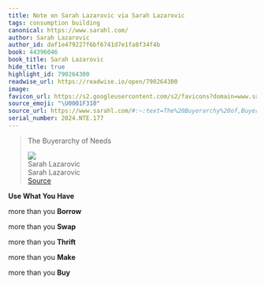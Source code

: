 ```yaml
---
title: Note on Sarah Lazarovic via Sarah Lazarovic
tags: consumption building
canonical: https://www.sarahl.com/
author: Sarah Lazarovic
author_id: daf1e479227f6bf6741d7e1fa8f34f4b
book: 44396046
book_title: Sarah Lazarovic
hide_title: true
highlight_id: 790264300
readwise_url: https://readwise.io/open/790264300
image:
favicon_url: https://s2.googleusercontent.com/s2/favicons?domain=www.sarahl.com
source_emoji: "\U0001F310"
source_url: https://www.sarahl.com/#:~:text=The%20Buyerarchy%20of,Buyerarchy%20of%20Needs
serial_number: 2024.NTE.177
---
```

> The Buyerarchy of Needs
> <div class="quoteback-footer"><div class="quoteback-avatar"><img class="mini-favicon" src="https://s2.googleusercontent.com/s2/favicons?domain=www.sarahl.com"></div><div class="quoteback-metadata"><div class="metadata-inner"><span style="display:none">FROM:</span><div aria-label="Sarah Lazarovic" class="quoteback-author"> Sarah Lazarovic</div><div aria-label="Sarah Lazarovic" class="quoteback-title"> Sarah Lazarovic</div></div></div><div class="quoteback-backlink"><a target="_blank" aria-label="go to the full text of this quotation" rel="noopener" href="https://www.sarahl.com/#:~:text=The%20Buyerarchy%20of,Buyerarchy%20of%20Needs" class="quoteback-arrow"> Source</a></div></div>

**Use What You Have**

more than you **Borrow**

more than you **Swap**

more than you **Thrift**

more than you **Make**

more than you **Buy**